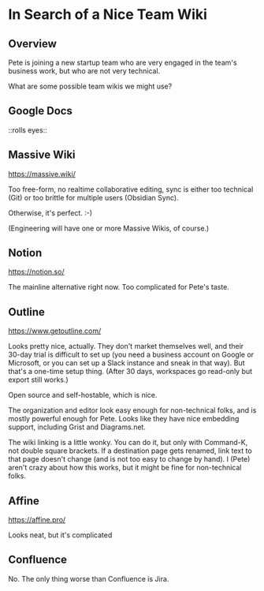 # In Search of a Nice Team Wiki

## Overview

Pete is joining a new startup team who are very engaged in the team's business work, but who are not very technical.

What are some possible team wikis we might use?

## Google Docs

::rolls eyes::

## Massive Wiki

https://massive.wiki/

Too free-form, no realtime collaborative editing, sync is either too technical (Git) or too brittle for multiple users (Obsidian Sync).

Otherwise, it's perfect. :-)

(Engineering will have one or more Massive Wikis, of course.)

## Notion

https://notion.so/

The mainline alternative right now. Too complicated for Pete's taste.

## Outline

https://www.getoutline.com/

Looks pretty nice, actually. They don't market themselves well, and their 30-day trial is difficult to set up (you need a business account on Google or Microsoft, or you can set up a Slack instance and sneak in that way). But that's a one-time setup thing. (After 30 days, workspaces go read-only but export still works.)

Open source and self-hostable, which is nice.

The organization and editor look easy enough for non-technical folks, and is mostly powerful enough for Pete. Looks like they have nice embedding support, including Grist and Diagrams.net.

The wiki linking is a little wonky. You can do it, but only with Command-K, not double square brackets. If a destination page gets renamed, link text to that page doesn't change (and is not too easy to change by hand). I (Pete) aren't crazy about how this works, but it might be fine for non-technical folks.

## Affine

https://affine.pro/

Looks neat, but it's complicated

## Confluence

No. The only thing worse than Confluence is Jira.

